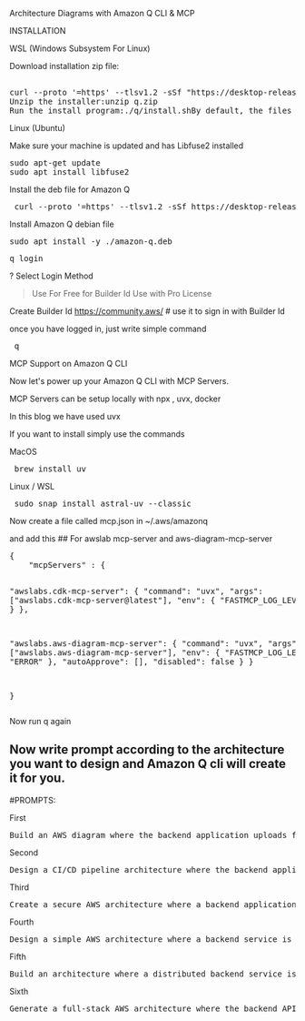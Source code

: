 Architecture Diagrams with Amazon Q CLI & MCP

INSTALLATION

<P> WSL (Windows Subsystem For Linux) </p>
<p> Download installation zip file: </p>  
<pre> 
curl --proto '=https' --tlsv1.2 -sSf "https://desktop-release.q.us-east-1.amazonaws.com/latest/q-x86_64-linux.zip" -o "q.zip"
Unzip the installer:unzip q.zip
Run the install program:./q/install.shBy default, the files are installed to ~/.local/bin.  
</pre>

<P>Linux (Ubuntu)</p>
Make sure your machine is updated and has Libfuse2 installed
<pre>
sudo apt-get update
sudo apt install libfuse2 </pre>
Install the deb file for Amazon Q
<pre> curl --proto '=https' --tlsv1.2 -sSf https://desktop-release.q.us-east-1.amazonaws.com/latest/amazon-q.deb -o amazon-q.deb </pre>


Install Amazon Q debian file
<pre>
sudo apt install -y ./amazon-q.deb
</pre>
<pre>
q login
</pre>
? Select Login Method
> Use For Free for Builder Id
> Use with Pro License

Create Builder Id
https://community.aws/ # use it to sign in with Builder Id 

once you have logged in, just write simple command
<pre> q </pre>

MCP Support on Amazon Q CLI
<p> Now let's power up your Amazon Q CLI with MCP Servers. </p>
<p> MCP Servers can be setup locally with npx , uvx, docker </p>
<p> In this blog we have used uvx </p>

If you want to install simply use the commands
<p> MacOS </p>
<pre> brew install uv </pre>

<p> Linux / WSL </p>
<pre> sudo snap install astral-uv --classic </pre>

<p> Now create a file called mcp.json in ~/.aws/amazonq </p>
<p> and add this   ## For awslab mcp-server and aws-diagram-mcp-server </p>
<pre>
{
    "mcpServers" : {
    
    
"awslabs.cdk-mcp-server": {
        "command": "uvx",
        "args": ["awslabs.cdk-mcp-server@latest"],
        "env": {
           "FASTMCP_LOG_LEVEL": "ERROR"
        }
   },
   
 "awslabs.aws-diagram-mcp-server": {
 		"command": "uvx",
 		"args": ["awslabs.aws-diagram-mcp-server"],
 		"env": {
 			"FASTMCP_LOG_LEVEL": "ERROR"
 		},
 		"autoApprove": [],
 		"disabled": false
 	}
}

}
</pre>




Now run q again


## Now write prompt according to the architecture you want to design and Amazon Q cli will create it for you.

#PROMPTS:

<p>First</p>
<pre>Build an AWS diagram where the backend application uploads files to S3, triggering a Lambda function to process metadata and store it in DynamoDB. Include SNS for optional notifications and use IAM roles with least privilege.
</pre>

<p>Second</p>
<pre>Design a CI/CD pipeline architecture where the backend application is deployed on EC2 via CodePipeline and CodeDeploy, while a separate data fetcher component is built and deployed to AWS Lambda. Add monitoring with CloudWatch and notifications via SNS.
</pre>

<p>Third</p>
<pre>Create a secure AWS architecture where a backend application encrypts files using KMS and stores them in a private S3 bucket. A data fetcher hosted in a different VPC accesses these files securely using VPC endpoints and IAM roles. Add GuardDuty and Config for compliance monitoring.
</pre>

<p>Fourth</p>
<pre>Design a simple AWS architecture where a backend service is hosted on an EC2 instance inside a private subnet, and a separate client component running on another EC2 instance retrieves data from it over HTTP. Use appropriate VPC, subnets, security groups, and IAM roles.
</pre> 

<p>Fifth</p>
<pre>Build an architecture where a distributed backend service is deployed across multiple AZs behind an ALB. Remote agents (polling services) deployed in separate environments periodically fetch job details and submit processed data back. Use DynamoDB for job queues and S3 for data exchange.
</pre>

<p>Sixth</p>
<pre>Generate a full-stack AWS architecture where the backend API is deployed via ECS Fargate, frontend is served through S3 + CloudFront, and a scheduled background function (Lambda) consumes the backend API and stores logs in CloudWatch.
</pre>
